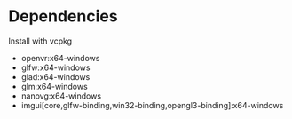 # Dependencies
Install with vcpkg
- openvr:x64-windows
- glfw:x64-windows
- glad:x64-windows
- glm:x64-windows
- nanovg:x64-windows
- imgui[core,glfw-binding,win32-binding,opengl3-binding]:x64-windows